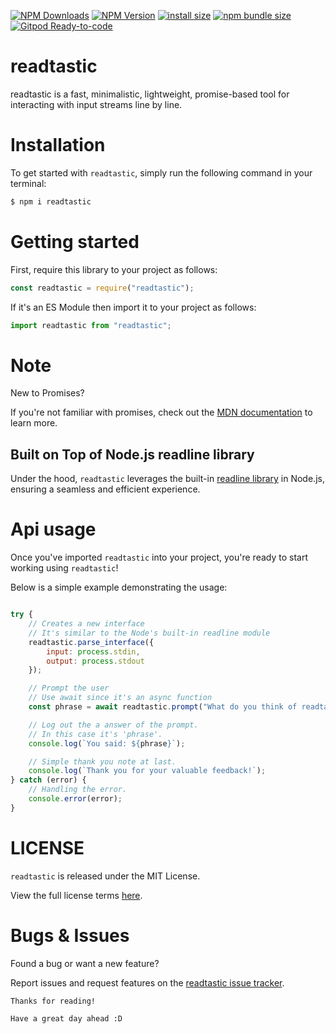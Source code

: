 [![NPM Downloads](https://img.shields.io/npm/dm/readtastic.svg?style=round-square)](https://npm-stat.com/charts.html?package=readtastic)
[![NPM Version](http://img.shields.io/npm/v/readtastic.svg?style=flat)](https://npmjs.com/package/readtastic)
[![install size](https://packagephobia.com/badge?p=readtastic)](https://packagephobia.com/result?p=readtastic)
[![npm bundle size](https://img.shields.io/bundlephobia/minzip/readtastic?style=round-square)](https://bundlephobia.com/package/readtastic@latest)
[![Gitpod Ready-to-code](https://img.shields.io/badge/Gitpod-Ready--to--Code-blue?logo=gitpod&style=round-square)](https://gitpod.io/#https://github.com/blazeinferno64/readtastic.js)

# readtastic

readtastic is a fast, minimalistic, lightweight, promise-based tool for interacting with input streams line by line.

# Installation

To get started with `readtastic`, simply run the following command in your terminal:

```bash
$ npm i readtastic
```

# Getting started

First, require this library to your project as follows:

```js
const readtastic = require("readtastic");
```

If it's an ES Module then import it to your project as follows:

```js
import readtastic from "readtastic";
```

# Note

New to Promises?

If you're not familiar with promises, check out the [MDN documentation](https://developer.mozilla.org/en-US/docs/Web/JavaScript/Reference/Global_Objects/Promise) to learn more.

## Built on Top of Node.js readline library

Under the hood, `readtastic` leverages the built-in [readline library](https://nodejs.org/api/readline.html) in Node.js, ensuring a seamless and efficient experience.

# Api usage

Once you've imported `readtastic` into your project, you're ready to start working using `readtastic`!

Below is a simple example demonstrating the usage:

```javascript

try {
    // Creates a new interface
    // It's similar to the Node's built-in readline module
    readtastic.parse_interface({
        input: process.stdin,
        output: process.stdout
    });

    // Prompt the user
    // Use await since it's an async function
    const phrase = await readtastic.prompt("What do you think of readtastic?\n");

    // Log out the a answer of the prompt.
    // In this case it's 'phrase'.
    console.log(`You said: ${phrase}`);

    // Simple thank you note at last.
    console.log(`Thank you for your valuable feedback!`);
} catch (error) {
    // Handling the error.
    console.error(error);
}
```

# LICENSE

`readtastic` is released under the MIT License.

View the full license terms <a href="https://github.com/BlazeInferno64/readtastic.js/blob/main/LICENSE">here</a>.

# Bugs & Issues

Found a bug or want a new feature?

Report issues and request features on the [readtastic issue tracker](https://github.com/blazeinferno64/readtastic.js/issues).

`Thanks for reading!`

`Have a great day ahead :D`